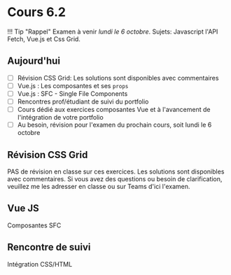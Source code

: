 # Cours 6.2
<!-- 
merc. 1 octobre remise de l'avancement.  

PETIT COURS MAGISTRAL sur les composantes et SCF (ou juste composante).
Par la suite, ils doivent travailler sur exercices composantes, révision examen et avancement portfolio 90% du temps du cours pendant que je les rencontre individuellement pour la remise.
-->

<!-- 
Contenu de cours (à ramener sur compendium et à peaufiner, améliorer)
Penser à développper plus d'exercices

https://tim-montmorency.com/timdoc/582-518MO/javascript/vue-js/composantes/


Peut-être que le SCF je pourrais le repousser à quand on va voir Vite... Car anyway faut le compiler...
https://tim-montmorency.com/timdoc/582-518MO/javascript/vue-js/sfc/

-

https://tim-montmorency.com/timdoc/582-518MO/javascript/vue-js/composantes/ 
https://tim-montmorency.com/timdoc/582-518MO/exercices/sushis/ < à mettre à jour au besoin pour faire le lien entre composante et app
Pour cette étape, il n'est pas nécessaire de faire le calcul du prix total comme vous avez fait au #8 des "Requis - Vue" puisqu'on n'a pas couvert références entre une app et les composantes.
-->

!!! Tip "Rappel"
    Examen à venir *lundi le 6 octobre*.
    Sujets: Javascript l'API Fetch, Vue.js et Css Grid.

## Aujourd'hui

- [ ] Révision CSS Grid: Les solutions sont disponibles avec commentaires
- [ ] Vue.js : Les composantes et ses `props`
- [ ] Vue.js : SFC - Single File Components
- [ ] Rencontres prof/étudiant de suivi du portfolio
- [ ] Cours dédié aux exercices composantes Vue et à l'avancement de l'intégration de votre portfolio
- [ ] Au besoin, révision pour l'examen du prochain cours, soit lundi le 6 octobre

## Révision CSS Grid

PAS de révision en classe sur ces exercices. Les solutions sont disponibles avec commentaires. Si vous avez des questions ou besoin de clarification, veuillez me les adresser en classe ou sur Teams d'ici l'examen.

## Vue JS

Composantes
SFC

## Rencontre de suivi

Intégration CSS/HTML

